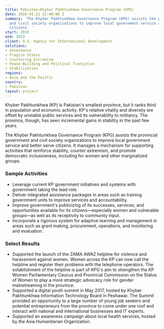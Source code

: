 ```yaml
---
title: Pakistan—Khyber Pakhtunkhwa Governance Program (KPG)
date: 2016-01-21 22:40:00 Z
summary: 'The Khyber Pakhtunkhwa Governance Program (KPG) assists the provincial government
  and civil society organizations to improve local government service and better serve
  citizens. '
start: 2015
end: 2019
client: U.S. Agency for International Development
solutions:
- Governance
- Fragile States
- Countering Extremism
- Peace-Building and Political Transition
- Stabilization
regions:
- Asia and the Pacific
country:
- Pakistan
layout: project
---
```


Khyber Pakhtunkhwa (KP) is Pakistan's smallest province, but it ranks third in population and economic activity. KP's relative vitality and diversity are offset by unstable public services and its vulnerability to militancy. The province, though, has seen incremental gains in stability in the past few years.

The Khyber Pakhtunkhwa Governance Program (KPG) assists the provincial government and civil society organizations to improve local government service and better serve citizens. It manages a mechanism for supporting activities that reinforce stability, counter extremism, and promote democratic inclusiveness, including for women and other marginalized groups.

### Sample Activities

* Leverage current KP government initiatives and systems with government taking the lead role.
* Deliver integrated assistance packages in areas such as training government units to improve services and accountability.
* Improve government's publicizing of its successes, services, and opportunities available for its citizens—especially women and vulnerable groups—as well as its receptivity to community input.
* Incorporate a rigorous system for adaptive learning and management in areas such as grant making, procurement, operations, and monitoring and evaluation.

### Select Results

* Supported the launch of the ZAMA AWAZ helpline for violence and harassment against women. Women across the KP can now call the helpline and register their problems with the telephone operators. The establishment of the helpline is part of KPG's aim to strengthen the KP Women Parliamentary Caucus and Provincial Commission on the Status of Women to play a more strategic advocacy role for gender mainstreaming in the province.
* Supported a digital youth summit in May 2017, hosted by Khyber Pakhtunkhwa Information Technology Board in Peshawar. The Summit provided an opportunity to a large number of young job seekers and potential entrepreneurs from the province to come under one roof and interact with national and international businesses and IT experts. 
* Supported an awareness campaign about local health services, hosted by the Asia Humanitarian Organization. 